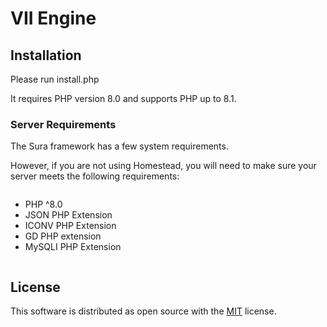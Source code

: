 # VII Engine

<a name="installation"></a>
## Installation

Please run install.php

It requires PHP version 8.0 and supports PHP up to 8.1.

<a name="server-requirements"></a>
### Server Requirements

The Sura framework has a few system requirements.

However, if you are not using Homestead, you will need to make sure your server meets the following requirements:

<div class="content-list" markdown="1" style="display: flex;flex-direction: column">

- PHP ^8.0
- JSON PHP Extension
- ICONV PHP Extension
- GD PHP extension
- MySQLI PHP Extension
</div>

## License

This software is distributed as open source with the [MIT](https://github.com/semyon492/vii/blob/master/LICENSE) license.
